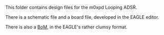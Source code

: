 This folder contains design files for the m0xpd Looping ADSR.

There is a schematic file and a board file, developed in the EAGLE editor.

There is also a [BoM](m0xpd%20Looping%20ADSR%20v2.0%20Bill%20of%20Materials.txt), in the EAGLE's rather clumsy format.
